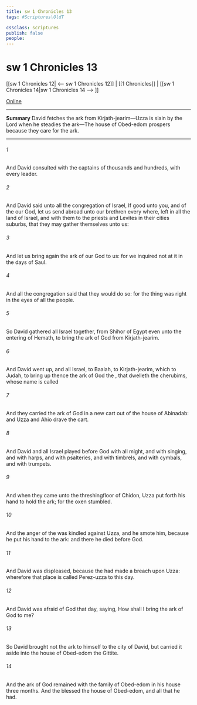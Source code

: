 ```yaml
---
title: sw 1 Chronicles 13
tags: #Scriptures\OldT

cssclass: scriptures
publish: false
people:
---
```


# sw 1 Chronicles 13
[[sw 1 Chronicles 12| <-- sw 1 Chronicles 12]] | [[1 Chronicles]] | [[sw 1 Chronicles 14|sw 1 Chronicles 14 --> ]]

[Online](https://churchofjesuschrist.org/study/scriptures/ot/1-chr/13?lang=eng)

---
__Summary__
David fetches the ark from Kirjath-jearim—Uzza is slain by the Lord when he steadies the ark—The house of Obed-edom prospers because they care for the ark.

---
###### 1 
And David consulted with the captains of thousands and hundreds,  with every leader.

###### 2 
And David said unto all the congregation of Israel, If  good unto you, and  of the  our God, let us send abroad unto our brethren every where,  left in all the land of Israel, and with them  to the priests and Levites  in their cities  suburbs, that they may gather themselves unto us:

###### 3 
And let us bring again the ark of our God to us: for we inquired not at it in the days of Saul.

###### 4 
And all the congregation said that they would do so: for the thing was right in the eyes of all the people.

###### 5 
So David gathered all Israel together, from Shihor of Egypt even unto the entering of Hemath, to bring the ark of God from Kirjath-jearim.

###### 6 
And David went up, and all Israel, to Baalah,  to Kirjath-jearim, which  to Judah, to bring up thence the ark of God the , that dwelleth  the cherubims, whose name is called 

###### 7 
And they carried the ark of God in a new cart out of the house of Abinadab: and Uzza and Ahio drave the cart.

###### 8 
And David and all Israel played before God with all  might, and with singing, and with harps, and with psalteries, and with timbrels, and with cymbals, and with trumpets.

###### 9 
And when they came unto the threshingfloor of Chidon, Uzza put forth his hand to hold the ark; for the oxen stumbled.

###### 10 
And the anger of the  was kindled against Uzza, and he smote him, because he put his hand to the ark: and there he died before God.

###### 11 
And David was displeased, because the  had made a breach upon Uzza: wherefore that place is called Perez-uzza to this day.

###### 12 
And David was afraid of God that day, saying, How shall I bring the ark of God  to me?

###### 13 
So David brought not the ark  to himself to the city of David, but carried it aside into the house of Obed-edom the Gittite.

###### 14 
And the ark of God remained with the family of Obed-edom in his house three months. And the  blessed the house of Obed-edom, and all that he had.

